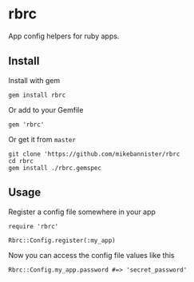 # rbrc #

App config helpers for ruby apps.

## Install ##

Install with gem

    gem install rbrc

Or add to your Gemfile

    gem 'rbrc'

Or get it from `master`

    git clone 'https://github.com/mikebannister/rbrc
    cd rbrc
    gem install ./rbrc.gemspec

## Usage ##

Register a config file somewhere in your app

    require 'rbrc'

    Rbrc::Config.register(:my_app)

Now you can access the config file values like this

    Rbrc::Config.my_app.password #=> 'secret_password'

